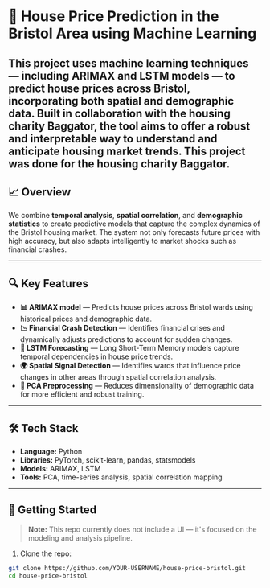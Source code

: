# 🏡 House Price Prediction in the Bristol Area using Machine Learning

This project uses machine learning techniques — including ARIMAX and LSTM models — to predict house prices across Bristol, incorporating both spatial and demographic data. Built in collaboration with the housing charity **Baggator**, the tool aims to offer a robust and interpretable way to understand and anticipate housing market trends.
This project was done for the housing charity Baggator.
---

## 📈 Overview

We combine **temporal analysis**, **spatial correlation**, and **demographic statistics** to create predictive models that capture the complex dynamics of the Bristol housing market. The system not only forecasts future prices with high accuracy, but also adapts intelligently to market shocks such as financial crashes.

---

## 🔍 Key Features

- **📊 ARIMAX model** — Predicts house prices across Bristol wards using historical prices and demographic data.
- **📉 Financial Crash Detection** — Identifies financial crises and dynamically adjusts predictions to account for sudden changes.
- **🧠 LSTM Forecasting** — Long Short-Term Memory models capture temporal dependencies in house price trends.
- **🌍 Spatial Signal Detection** — Identifies wards that influence price changes in other areas through spatial correlation analysis.
- **🔬 PCA Preprocessing** — Reduces dimensionality of demographic data for more efficient and robust training.

---

## 🛠 Tech Stack

- **Language:** Python
- **Libraries:** PyTorch, scikit-learn, pandas, statsmodels
- **Models:** ARIMAX, LSTM
- **Tools:** PCA, time-series analysis, spatial correlation mapping

---

## 🚀 Getting Started

> **Note:** This repo currently does not include a UI — it's focused on the modeling and analysis pipeline.

1. Clone the repo:
```bash
git clone https://github.com/YOUR-USERNAME/house-price-bristol.git
cd house-price-bristol
